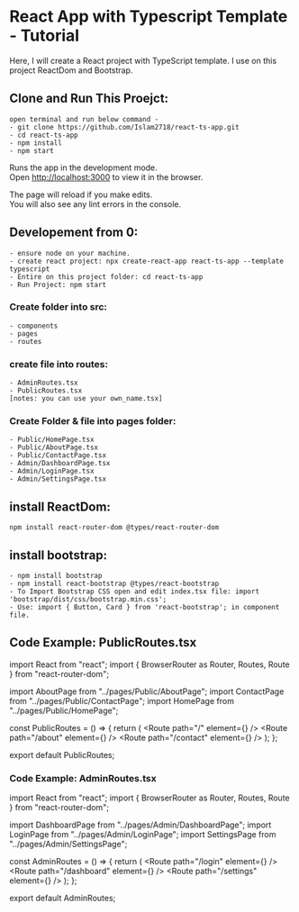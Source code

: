 # React App with Typescript Template - Tutorial

Here, I will create a React project with TypeScript template. I use on this project ReactDom and Bootstrap. 

## Clone and Run This Proejct:
    open terminal and run below command - 
    - git clone https://github.com/Islam2718/react-ts-app.git 
    - cd react-ts-app
    - npm install
    - npm start

Runs the app in the development mode.\
Open [http://localhost:3000](http://localhost:3000) to view it in the browser.

The page will reload if you make edits.\
You will also see any lint errors in the console.

## Developement from 0: 
    - ensure node on your machine. 
    - create react project: npx create-react-app react-ts-app --template typescript
    - Entire on this project folder: cd react-ts-app
    - Run Project: npm start

### Create folder into src: 
    - components
    - pages
    - routes

### create file into routes: 
    - AdminRoutes.tsx
    - PublicRoutes.tsx
    [notes: you can use your own_name.tsx]

### Create Folder & file into pages folder: 
    - Public/HomePage.tsx
    - Public/AboutPage.tsx
    - Public/ContactPage.tsx
    - Admin/DashboardPage.tsx
    - Admin/LoginPage.tsx
    - Admin/SettingsPage.tsx

## install ReactDom: 
    npm install react-router-dom @types/react-router-dom

## install bootstrap: 
    - npm install bootstrap
    - npm install react-bootstrap @types/react-bootstrap
    - To Import Bootstrap CSS open and edit index.tsx file: import 'bootstrap/dist/css/bootstrap.min.css';
    - Use: import { Button, Card } from 'react-bootstrap'; in component file. 

## Code Example: PublicRoutes.tsx
import React from "react";
import { BrowserRouter as Router, Routes, Route } from "react-router-dom";

import AboutPage from "../pages/Public/AboutPage";
import ContactPage from "../pages/Public/ContactPage";
import HomePage from "../pages/Public/HomePage";

const PublicRoutes = () => {
    return (
        <Router>
            <Routes>
                <Route path="/" element={<HomePage />} />
                <Route path="/about" element={<AboutPage />} />
                <Route path="/contact" element={<ContactPage />} />
            </Routes>
        </Router>
    );
};

export default PublicRoutes;

### Code Example: AdminRoutes.tsx
import React from "react";
import { BrowserRouter as Router, Routes, Route } from "react-router-dom";

import DashboardPage from "../pages/Admin/DashboardPage";
import LoginPage from "../pages/Admin/LoginPage";
import SettingsPage from "../pages/Admin/SettingsPage";

const AdminRoutes = () => {
    return (
        <Router>
            <Routes>
                <Route path="/login" element={<LoginPage />} />
                <Route path="/dashboard" element={<DashboardPage />} />
                <Route path="/settings" element={<SettingsPage />} />
            </Routes>
        </Router>
    );
};

export default AdminRoutes;